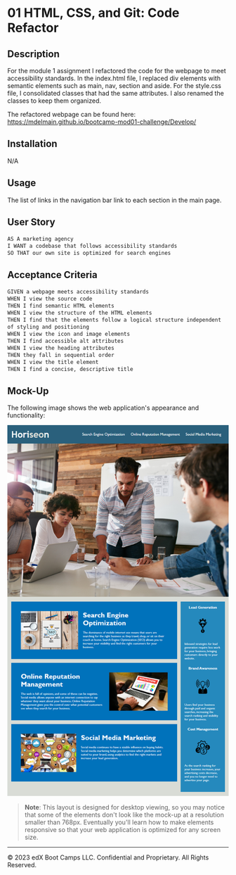 # 01 HTML, CSS, and Git: Code Refactor

## Description
For the module 1 assignment I refactored the code for the webpage to meet accessibility standards. In the index.html file, I replaced div elements with semantic elements such as main, nav, section and aside. For the style.css file, I consolidated classes that had the same attributes. I also renamed the classes to keep them organized.

The refactored webpage can be found here: https://mdelmain.github.io/bootcamp-mod01-challenge/Develop/ 

## Installation
N/A

## Usage
The list of links in the navigation bar link to each section in the main page.

## User Story

```
AS A marketing agency
I WANT a codebase that follows accessibility standards
SO THAT our own site is optimized for search engines
```

## Acceptance Criteria

```
GIVEN a webpage meets accessibility standards
WHEN I view the source code
THEN I find semantic HTML elements
WHEN I view the structure of the HTML elements
THEN I find that the elements follow a logical structure independent of styling and positioning
WHEN I view the icon and image elements
THEN I find accessible alt attributes
WHEN I view the heading attributes
THEN they fall in sequential order
WHEN I view the title element
THEN I find a concise, descriptive title
```

## Mock-Up

The following image shows the web application's appearance and functionality:

![The Horiseon webpage includes a navigation bar, a header image, and cards with text and images at the bottom of the page.](./Assets/01-html-css-git-homework-demo.png)

> **Note**: This layout is designed for desktop viewing, so you may notice that some of the elements don't look like the mock-up at a resolution smaller than 768px. Eventually you'll learn how to make elements responsive so that your web application is optimized for any screen size.


---
© 2023 edX Boot Camps LLC. Confidential and Proprietary. All Rights Reserved.
